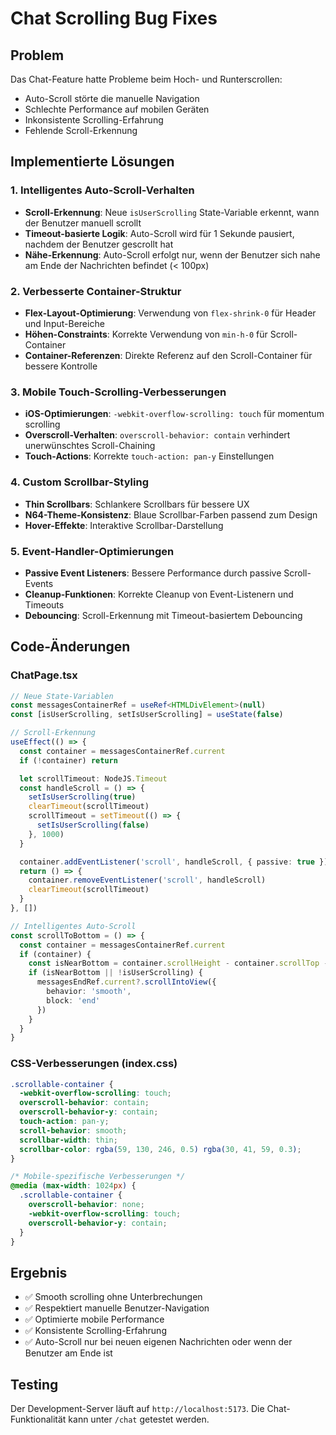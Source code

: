 # Chat Scrolling Bug Fixes

## Problem
Das Chat-Feature hatte Probleme beim Hoch- und Runterscrollen:
- Auto-Scroll störte die manuelle Navigation
- Schlechte Performance auf mobilen Geräten
- Inkonsistente Scrolling-Erfahrung
- Fehlende Scroll-Erkennung

## Implementierte Lösungen

### 1. Intelligentes Auto-Scroll-Verhalten
- **Scroll-Erkennung**: Neue `isUserScrolling` State-Variable erkennt, wann der Benutzer manuell scrollt
- **Timeout-basierte Logik**: Auto-Scroll wird für 1 Sekunde pausiert, nachdem der Benutzer gescrollt hat
- **Nähe-Erkennung**: Auto-Scroll erfolgt nur, wenn der Benutzer sich nahe am Ende der Nachrichten befindet (< 100px)

### 2. Verbesserte Container-Struktur
- **Flex-Layout-Optimierung**: Verwendung von `flex-shrink-0` für Header und Input-Bereiche
- **Höhen-Constraints**: Korrekte Verwendung von `min-h-0` für Scroll-Container
- **Container-Referenzen**: Direkte Referenz auf den Scroll-Container für bessere Kontrolle

### 3. Mobile Touch-Scrolling-Verbesserungen
- **iOS-Optimierungen**: `-webkit-overflow-scrolling: touch` für momentum scrolling
- **Overscroll-Verhalten**: `overscroll-behavior: contain` verhindert unerwünschtes Scroll-Chaining
- **Touch-Actions**: Korrekte `touch-action: pan-y` Einstellungen

### 4. Custom Scrollbar-Styling
- **Thin Scrollbars**: Schlankere Scrollbars für bessere UX
- **N64-Theme-Konsistenz**: Blaue Scrollbar-Farben passend zum Design
- **Hover-Effekte**: Interaktive Scrollbar-Darstellung

### 5. Event-Handler-Optimierungen
- **Passive Event Listeners**: Bessere Performance durch passive Scroll-Events
- **Cleanup-Funktionen**: Korrekte Cleanup von Event-Listenern und Timeouts
- **Debouncing**: Scroll-Erkennung mit Timeout-basiertem Debouncing

## Code-Änderungen

### ChatPage.tsx
```typescript
// Neue State-Variablen
const messagesContainerRef = useRef<HTMLDivElement>(null)
const [isUserScrolling, setIsUserScrolling] = useState(false)

// Scroll-Erkennung
useEffect(() => {
  const container = messagesContainerRef.current
  if (!container) return

  let scrollTimeout: NodeJS.Timeout
  const handleScroll = () => {
    setIsUserScrolling(true)
    clearTimeout(scrollTimeout)
    scrollTimeout = setTimeout(() => {
      setIsUserScrolling(false)
    }, 1000)
  }

  container.addEventListener('scroll', handleScroll, { passive: true })
  return () => {
    container.removeEventListener('scroll', handleScroll)
    clearTimeout(scrollTimeout)
  }
}, [])

// Intelligentes Auto-Scroll
const scrollToBottom = () => {
  const container = messagesContainerRef.current
  if (container) {
    const isNearBottom = container.scrollHeight - container.scrollTop - container.clientHeight < 100
    if (isNearBottom || !isUserScrolling) {
      messagesEndRef.current?.scrollIntoView({ 
        behavior: 'smooth',
        block: 'end'
      })
    }
  }
}
```

### CSS-Verbesserungen (index.css)
```css
.scrollable-container {
  -webkit-overflow-scrolling: touch;
  overscroll-behavior: contain;
  overscroll-behavior-y: contain;
  touch-action: pan-y;
  scroll-behavior: smooth;
  scrollbar-width: thin;
  scrollbar-color: rgba(59, 130, 246, 0.5) rgba(30, 41, 59, 0.3);
}

/* Mobile-spezifische Verbesserungen */
@media (max-width: 1024px) {
  .scrollable-container {
    overscroll-behavior: none;
    -webkit-overflow-scrolling: touch;
    overscroll-behavior-y: contain;
  }
}
```

## Ergebnis
- ✅ Smooth scrolling ohne Unterbrechungen
- ✅ Respektiert manuelle Benutzer-Navigation
- ✅ Optimierte mobile Performance
- ✅ Konsistente Scrolling-Erfahrung
- ✅ Auto-Scroll nur bei neuen eigenen Nachrichten oder wenn der Benutzer am Ende ist

## Testing
Der Development-Server läuft auf `http://localhost:5173`. Die Chat-Funktionalität kann unter `/chat` getestet werden.